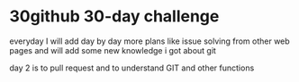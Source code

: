 # 30github 30-day challenge 
everyday I will add day by day more plans like issue solving from other web pages
and will add some new knowledge i got about git 

day 2 is to pull request and to understand GIT and other functions 
